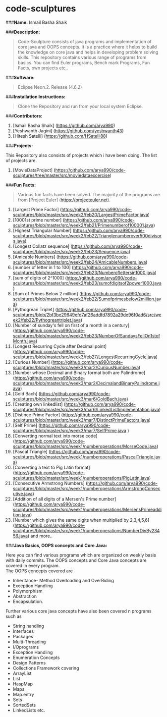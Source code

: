 # code-sculptures

###**Name:** Ismail Basha Shaik  

###**Description:**  
> Code-Sculpture consists of java programs and implementation of core java and OOPS concepts. It is a practice where it helps to build the knowledge on core java and helps in developing problem solving skills. This repository contains various range of programs from basics. You can find Euler programs, Bench mark Programs, Fun Facts, own projects etc,.  

###**Software:**  
> Eclipse Neon.2. Release (4.6.2)  

###**Installation Instructions:** 
> Clone the Repository and run from your local system Eclipse.

###**Contributors:**
> 
1. [Ismail Basha Shaik] (https://github.com/arya990)
2. [Yeshwanth Jagini] (https://github.com/yeshwanth43)
3. [Hitesh Satelli] (https://github.com/HSatelli88)
  
###**Projects:**    
>
This Repository also consists of projects which i have been doing. The list of projects are.  
1. [MovieDataProject] (https://github.com/arya990/code-sculptures/tree/master/src/moviedataexcercise)   
  

###**Fun Facts:**
> Various fun facts have been solved. The majority of the programs are from [Project Euler] (https://projecteuler.net).   
1. [Largest Prime Factor] (https://github.com/arya990/code-sculptures/blob/master/src/week2/feb20/LargestPrimeFactor.java)  
2. [10001st prime number] (https://github.com/arya990/code-sculptures/blob/master/src/week2/feb21/Primenumberof100001.java)  
3. [Highest Triangular Number] (https://github.com/arya990/code-sculptures/blob/master/src/week2/feb22/Trianglenumberover500divisors.java)  
4. [Longest Collatz sequence] (https://github.com/arya990/code-sculptures/blob/master/src/week2/feb23/Sequence.java)  
5. [Amicable Numbers] (https://github.com/arya990/code-sculptures/blob/master/src/week2/feb24/AmicableNumbers.java)  
6. [number of letter in 1 to 100] (https://github.com/arya990/code-sculptures/blob/master/src/week2/feb23/Numberoflettersin1000.java)   
7. [sum of digits of 2^1000] (https://github.com/arya990/code-sculptures/blob/master/src/week2/feb23/sumofdigitsof2power1000.java)   
8. [Sum of Primes Below 2 million] (https://github.com/arya990/code-sculptures/blob/master/src/week2/feb22/Sumofprimesbelow2million.java)   
9. [Pythogrean Triplet] (https://github.com/arya990/code-sculptures/blob/2bf3be29649efd7af26addfd7892a29de96f0ad6/src/week2/feb22/Pythogreantriplet.java)   
10. [Number of sunday's fell on first of a month in a century] (https://github.com/arya990/code-sculptures/blob/master/src/week2/feb23/NumberOfSundaysFellOn1stofMonth.java)   
11. [Longest Recurring Cycle after Decimal point] (https://github.com/arya990/code-sculptures/blob/master/src/week3/feb27/LongestRecurringCycle.java)   
12. [Curious Number] (https://github.com/arya990/code-sculptures/blob/master/src/week3/mar2/CuriousNumber.java)   
13. [Number whose Decimal and Binary format both are Palindrome] (https://github.com/arya990/code-sculptures/blob/master/src/week3/mar2/DecimalandBinaryPalindrome.java)   
14. [Gold Bach] (https://github.com/arya990/code-sculptures/blob/master/src/week3/mar6/GoldBach.java)   
15. [Creating own linkedlist] (https://github.com/arya990/code-sculptures/blob/master/src/week3/mar6/LinkedListImplementation.java)   
16. [Distince Prime Factor] (https://github.com/arya990/code-sculptures/blob/master/src/week3/mar7/DistinctPrimeFactors.java)   
17. [Self Prime] (https://github.com/arya990/code-sculptures/blob/master/src/week3/mar7/SelfPrime.java )  
18. [Converting normal text into morse code] (https://github.com/arya990/code-sculptures/blob/master/src/week1/numberoperations/MorseCode.java)   
19. [Pascal Triangle] (https://github.com/arya990/code-sculptures/blob/master/src/week1/numberoperations/PascalTriangle.java)   
20. [Converting a text to Pig Latin format] (https://github.com/arya990/code-sculptures/blob/master/src/week1/numberoperations/PigLatin.java)   
21. [Consecutive Armstrong Numbers] (https://github.com/arya990/code-sculptures/blob/master/src/week1/numberoperations/ArmstrongConsecutive.java)   
22. [Addition of all digits of a Mersen's Prime number] (https://github.com/arya990/code-sculptures/blob/master/src/week1/numberoperations/MersensPrimeaddition.java)   
23. [Number which gives the same digits when multiplied by 2,3,4,5,6] (https://github.com/arya990/code-sculptures/blob/master/src/week1/numberoperations/NumberDivBy23456.java) and more..    

###**Java Basics, OOPS concepts and Core Java:**  
>
Here you can find various programs which are organized on weekly basis with daily commits. The OOPS concepts and Core Java concepts are covered in every program.  
The OOPS concepts covered are  
* Inheritance- Method Overloading and OverRiding
* Exception Handling 
* Polymorphism
* Abstraction
* Encapsulation.  

Further various core java concepts have also been covered n programs such as 
* String handling
* Interfaces
* Packages
* Multi-Threading
* I/Oprograms
* Exception Handling
* Enumeration Concepts
* Design Patterns
* Collections Framework covering 
 * ArrayList
 * List
 * HaspMap
 * Maps
 * Map.entry
 * Sets
 * SortedSets 
 * LinkedLists etc.        
  








